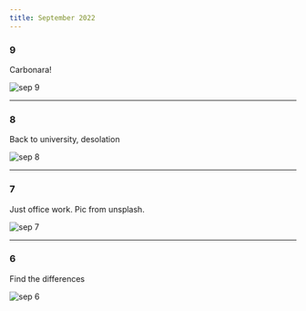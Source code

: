 ```yaml
---
title: September 2022
---
```


### 9

Carbonara!

![sep 9](/pics-img/sep-9.jpeg)

---

### 8

Back to university, desolation

![sep 8](/pics-img/sep-8.jpg)

---

### 7

Just office work. Pic from unsplash.

![sep 7](/pics-img/sep-7.jpg)

---

### 6

Find the differences

![sep 6](/pics-img/sep-6.jpeg)
